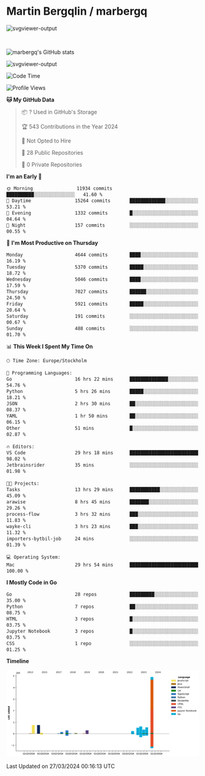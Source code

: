 # Martin Bergqlin / marbergq

![svgviewer-output](https://user-images.githubusercontent.com/2405410/206014777-22d41ecb-c24f-421d-b7d9-bba2cb5bb0de.svg)

<br>

<!--- [![Martin's Week](https://github-readme-stats.vercel.app/api/wakatime?username=marbergq&theme=dark)](https://github.com/anuraghazra/github-readme-stats) -->

![marbergq's GitHub stats](https://github-readme-stats.vercel.app/api?username=marbergq&count_private=true&show_icons=true)

![svgviewer-output](https://wakatime.com/badge/user/3f0a2069-6683-4e19-9a4a-7d21ea815067.svg)

<!--START_SECTION:waka-->
![Code Time](http://img.shields.io/badge/Code%20Time-3%2C876%20hrs%2015%20mins-blue)

![Profile Views](http://img.shields.io/badge/Profile%20Views-0-blue)

**🐱 My GitHub Data** 

> 📦 ? Used in GitHub's Storage 
 > 
> 🏆 543 Contributions in the Year 2024
 > 
> 🚫 Not Opted to Hire
 > 
> 📜 28 Public Repositories 
 > 
> 🔑 0 Private Repositories 
 > 
**I'm an Early 🐤** 

```text
🌞 Morning                11934 commits       ██████████░░░░░░░░░░░░░░░   41.60 % 
🌆 Daytime                15264 commits       █████████████░░░░░░░░░░░░   53.21 % 
🌃 Evening                1332 commits        █░░░░░░░░░░░░░░░░░░░░░░░░   04.64 % 
🌙 Night                  157 commits         ░░░░░░░░░░░░░░░░░░░░░░░░░   00.55 % 
```
📅 **I'm Most Productive on Thursday** 

```text
Monday                   4644 commits        ████░░░░░░░░░░░░░░░░░░░░░   16.19 % 
Tuesday                  5370 commits        █████░░░░░░░░░░░░░░░░░░░░   18.72 % 
Wednesday                5046 commits        ████░░░░░░░░░░░░░░░░░░░░░   17.59 % 
Thursday                 7027 commits        ██████░░░░░░░░░░░░░░░░░░░   24.50 % 
Friday                   5921 commits        █████░░░░░░░░░░░░░░░░░░░░   20.64 % 
Saturday                 191 commits         ░░░░░░░░░░░░░░░░░░░░░░░░░   00.67 % 
Sunday                   488 commits         ░░░░░░░░░░░░░░░░░░░░░░░░░   01.70 % 
```


📊 **This Week I Spent My Time On** 

```text
🕑︎ Time Zone: Europe/Stockholm

💬 Programming Languages: 
Go                       16 hrs 22 mins      ██████████████░░░░░░░░░░░   54.76 % 
Python                   5 hrs 26 mins       █████░░░░░░░░░░░░░░░░░░░░   18.21 % 
JSON                     2 hrs 30 mins       ██░░░░░░░░░░░░░░░░░░░░░░░   08.37 % 
YAML                     1 hr 50 mins        ██░░░░░░░░░░░░░░░░░░░░░░░   06.15 % 
Other                    51 mins             █░░░░░░░░░░░░░░░░░░░░░░░░   02.87 % 

🔥 Editors: 
VS Code                  29 hrs 18 mins      █████████████████████████   98.02 % 
Jetbrainsrider           35 mins             ░░░░░░░░░░░░░░░░░░░░░░░░░   01.98 % 

🐱‍💻 Projects: 
Tasks                    13 hrs 29 mins      ███████████░░░░░░░░░░░░░░   45.09 % 
arawise                  8 hrs 45 mins       ███████░░░░░░░░░░░░░░░░░░   29.26 % 
process-flow             3 hrs 32 mins       ███░░░░░░░░░░░░░░░░░░░░░░   11.83 % 
wayke-cli                3 hrs 23 mins       ███░░░░░░░░░░░░░░░░░░░░░░   11.32 % 
importers-bytbil-job     24 mins             ░░░░░░░░░░░░░░░░░░░░░░░░░   01.39 % 

💻 Operating System: 
Mac                      29 hrs 54 mins      █████████████████████████   100.00 % 
```

**I Mostly Code in Go** 

```text
Go                       28 repos            █████████░░░░░░░░░░░░░░░░   35.00 % 
Python                   7 repos             ██░░░░░░░░░░░░░░░░░░░░░░░   08.75 % 
HTML                     3 repos             █░░░░░░░░░░░░░░░░░░░░░░░░   03.75 % 
Jupyter Notebook         3 repos             █░░░░░░░░░░░░░░░░░░░░░░░░   03.75 % 
CSS                      1 repo              ░░░░░░░░░░░░░░░░░░░░░░░░░   01.25 % 
```



**Timeline**

![Lines of Code chart](https://raw.githubusercontent.com/marbergq/marbergq/main/assets/bar_graph.png)


 Last Updated on 27/03/2024 00:16:13 UTC
<!--END_SECTION:waka-->
